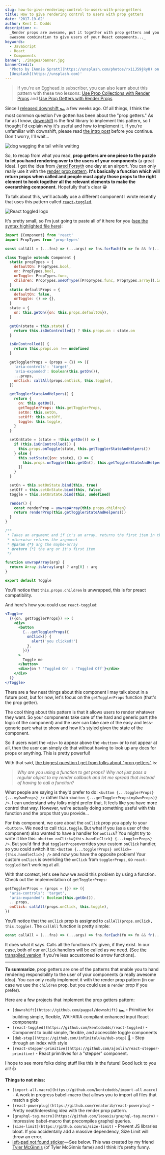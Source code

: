 ```yaml
---
slug: how-to-give-rendering-control-to-users-with-prop-getters
title: How to give rendering control to users with prop getters
date: '2017-10-02'
author: Kent C. Dodds
description: >-
  _Render props are awesome, put it together with prop getters and you have an
  awesome combination to give users of your React components..._
keywords:
  - JavaScript
  - React
  - Components
banner: ./images/banner.jpg
bannerCredit:
  'Photo by [Annie Spratt](https://unsplash.com/photos/rx1iJ59jRyU) on
  [Unsplash](https://unsplash.com)'
---
```


> If you're an Egghead.io subscriber, you can also learn about this pattern with
> these two lessons:
> [Use Prop Collections with Render Props](https://egghead.io/lessons/react-use-prop-collections-with-render-props)
> and
> [Use Prop Getters with Render Props](https://egghead.io/lessons/react-use-prop-getters-with-render-props)

Since I
[released downshift 🏎](https://medium.com/@kentcdodds/introducing-downshift-for-react-b1de3fca0817)
a few weeks ago. Of all things, I think the most common question I've gotten has
been about the "prop getters." As far as I know,
[downshift](https://github.com/paypal/downshift) is the first library to
implement this pattern, so I thought I'd explain why it's useful and how to
implement it. If you're unfamiliar with downshift, please read
[the intro post](https://medium.com/@kentcdodds/introducing-downshift-for-react-b1de3fca0817)
before you continue. Don't worry, I'll wait...

![dog wagging the tail while waiting](./images/0.gif)

So, to recap from what you read, **prop getters are one piece to the puzzle to
let you hand rendering over to the users of your components** (a great idea). I
got the idea from [Jared Forsyth](https://twitter.com/jaredforsyth) one day at
an airport. You can only really use it with the
[render prop pattern](https://cdb.reacttraining.com/use-a-render-prop-50de598f11ce).
**It's basically a function which will return props when called and people must
apply those props to the right element to hook together all the relevant
elements to make the overarching component.** Hopefully that's clear 😀

To talk about this, we'll actually use a different component I wrote recently
that uses this pattern called
[`react-toggled`](https://github.com/kentcdodds/react-toggled).

![React toggled logo](./images/1.png)

It's pretty small, so I'm just going to paste all of it here for you
([see the syntax highlighted file here](https://github.com/kentcdodds/react-toggled/blob/master/src/index.js)):

```js
import {Component} from 'react'
import PropTypes from 'prop-types'

const callAll = (...fns) => (...args) => fns.forEach(fn => fn && fn(...args))

class Toggle extends Component {
  static propTypes = {
    defaultOn: PropTypes.bool,
    on: PropTypes.bool,
    onToggle: PropTypes.func,
    children: PropTypes.oneOfType([PropTypes.func, PropTypes.array]).isRequired,
  }
  static defaultProps = {
    defaultOn: false,
    onToggle: () => {},
  }
  state = {
    on: this.getOn({on: this.props.defaultOn}),
  }

  getOn(state = this.state) {
    return this.isOnControlled() ? this.props.on : state.on
  }

  isOnControlled() {
    return this.props.on !== undefined
  }

  getTogglerProps = (props = {}) => ({
    'aria-controls': 'target',
    'aria-expanded': Boolean(this.getOn()),
    ...props,
    onClick: callAll(props.onClick, this.toggle),
  })

  getTogglerStateAndHelpers() {
    return {
      on: this.getOn(),
      getTogglerProps: this.getTogglerProps,
      setOn: this.setOn,
      setOff: this.setOff,
      toggle: this.toggle,
    }
  }

  setOnState = (state = !this.getOn()) => {
    if (this.isOnControlled()) {
      this.props.onToggle(state, this.getTogglerStateAndHelpers())
    } else {
      this.setState({on: state}, () => {
        this.props.onToggle(this.getOn(), this.getTogglerStateAndHelpers())
      })
    }
  }

  setOn = this.setOnState.bind(this, true)
  setOff = this.setOnState.bind(this, false)
  toggle = this.setOnState.bind(this, undefined)

  render() {
    const renderProp = unwrapArray(this.props.children)
    return renderProp(this.getTogglerStateAndHelpers())
  }
}

/**
 * Takes an argument and if it's an array, returns the first item in the array
 * otherwise returns the argument
 * @param {*} arg the maybe-array
 * @return {*} the arg or it's first item
 */

function unwrapArray(arg) {
  return Array.isArray(arg) ? arg[0] : arg
}

export default Toggle
```

You'll notice that `this.props.children` is unwrapped, this is for preact
compatibility.

And here's how you could use `react-toggled`:

```jsx
<Toggle>
  {({on, getTogglerProps}) => (
    <div>
      <button
        {...getTogglerProps({
          onClick() {
            alert('you clicked!')
          },
        })}
      >
        Toggle me
      </button>
      <div>{on ? 'Toggled On' : 'Toggled Off'}</div>
    </div>
  )}
</Toggle>
```

There are a few neat things about this component I may talk about in a future
post, but for now, let's focus on the `getTogglerProps` function (that's the
prop getter).

The cool thing about this pattern is that it allows users to render whatever
they want. So your components take care of the hard and generic part (the logic
of the component) and the user can take care of the easy and less-generic part:
what to show and how it's styled given the state of the component.

So if users want the `<div>` to appear above the `<button>` or to not appear at
all, then the user can simply do that without having to look up any docs for
props or anything. This is pretty powerful!

With that said,
[the biggest question I get from folks about "prop getters"](https://twitter.com/sprjrx/status/908367026619506688)
is:

> _Why are you using a function to get props? Why not just pass a regular object
> to my render callback and let me spread that instead of having to call a
> function?_

What people are saying is they'd prefer to do:
`<button {...togglerProps} {...myOwnProps} />` rather than
`<button {...getTogglerProps(myOwnProps)} />`. I can understand why folks might
prefer that. It feels like you have more control that way. However, we're
actually doing something useful with this function and the props that you
provide...

For this component, we care about the `onClick` prop you apply to your
`<button>`. We need to call `this.toggle`. But what if you (as a user of the
component) also wanted to have a handler for `onClick`? You might try to write
it like this: `<button onClick={this.handleClick} {...togglerProps} />`. But
you'd find that `togglerProps`overrides your custom `onClick` handler, so you
could switch it to: `<button {...togglerProps} onClick={this.handleClick} />`
and now you have the opposite problem! Your custom `onClick` is overriding the
`onClick` from `togglerProps`, so `react-toggled` isn't working at all.

With that context, let's see how we avoid this problem by using a function.
Check out the implementation of `getTogglerProps`:

```js
getTogglerProps = (props = {}) => ({
  'aria-controls': 'target',
  'aria-expanded': Boolean(this.getOn()),
  ...props,
  onClick: callAll(props.onClick, this.toggle),
})
```

You'll notice that the `onClick` prop is assigned to
`callAll(props.onClick, this.toggle)`. The `callAll` function is pretty simple:

```js
const callAll = (...fns) => (...args) => fns.forEach(fn => fn && fn(...args))
```

It does what it says. Calls all the functions it's given, if they exist. In our
case, both of our `onClick` handlers will be called as we need. (See
[the transpiled version](http://babeljs.io/repl/#?babili=false&browsers=&build=&builtIns=false&code_lz=MYewdgzgLgBMCGAbRBBZMC8MAUA6fAZpAJSYB8O-u8ATgOYSkYVES4Eg0Ci8wAFtiLkYQgGSiRYPPloNixIA&debug=false&circleciRepo=&evaluate=true&lineWrap=false&presets=env&prettier=false&targets=&version=6.26.0)
if you're less accustomed to arrow functions).

---

**To summarize**, prop getters are one of the patterns that enable you to hand
rendering responsibility to the user of your components (a really awesome idea).
You can only really implement it with the render prop pattern (in our case we
use the `children` prop, but you could use a `render` prop if you prefer).

Here are a few projects that implement the prop getters pattern:

- `[downshift](https://github.com/paypal/downshift)`
  [🏎](https://github.com/paypal/downshift) - Primitive for building simple,
  flexible, WAI-ARIA compliant enhanced input React components
- `[react-toggled](https://github.com/kentcdodds/react-toggled)` - Component to
  build simple, flexible, and accessible toggle components
- `[dub-step](https://github.com/infiniteluke/dub-step)`
  [🕺](https://github.com/infiniteluke/dub-step) - Step through an index with
  style
- `[react-stepper-primitive](https://github.com/ajoslin/react-stepper-primitive)` -
  React primitives for a "stepper" component.

I hope to see more folks doing stuff like this in the future! Good luck to you
all! 👍

**Things to not miss:**

- `[import-all.macro](https://github.com/kentcdodds/import-all.macro)` - A work
  in progress babel-macro that allows you to import all files that match a glob
- `[react-powerplug](https://github.com/renatorib/react-powerplug)` - Pretty
  neat/interesting idea with the render prop pattern.
- `[graphql-tag.macro](https://github.com/leoasis/graphql-tag.macro)` -
  Impressive babel-macro that precompiles graphql queries.
- `[size-limit](https://github.com/ai/size-limit)` - Prevent JS libraries bloat.
  If you accidentally add a massive dependency, Size Limit will throw an error.
- [left-pad not found sticker](https://www.stickermule.com/marketplace/11354-left-pad) — See
  below. This was created by my friend
  [Tyler McGinnis](https://medium.com/u/c52389e3ee63) (of Tyler McGinnis fame)
  and I think it’s pretty funny.
